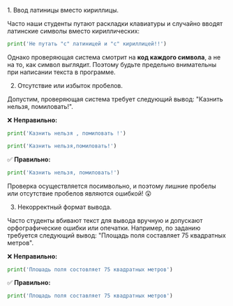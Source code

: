 1. Ввод латиницы вместо кириллицы.

Часто наши студенты путают раскладки клавиатуры и случайно вводят латинские символы вместо кириллических:

```python
print('Не путать "c" латиницей и "с" кириллицей!!')
```

Однако проверяющая система смотрит на **код каждого символа**, а не на то, как символ выглядит. Поэтому будьте предельно внимательны при написании текста в программе.

2. Отсутствие или избыток пробелов.

Допустим, проверяющая система требует следующий вывод: "Казнить нельзя, помиловать!".

❌ **Неправильно:**

```python
print('Казнить нельзя , помиловать !')
```

```python
print('Казнить нельзя,помиловать!')
```

✅ **Правильно:**

```python
print('Казнить нельзя, помиловать!')
```

Проверка осуществляется посимвольно, и поэтому лишние пробелы или отсутствие пробелов являются ошибкой! 😲

3. Некорректный формат вывода.

Часто студенты вбивают текст для вывода вручную и допускают орфографические ошибки или опечатки. Например, по заданию требуется следующий вывод: "Площадь поля составляет 75 квадратных метров".

❌ **Неправильно:**

```python
print('Плошадь поля состовляет 75 квадратных метров')
```

✅ **Правильно:**

```python
print('Площадь поля составляет 75 квадратных метров')
```
